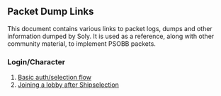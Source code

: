 ## Packet Dump Links

This document contains various links to packet logs, dumps and other information dumped by Soly. It is used as a reference, along with other community material, to implement PSOBB packets.

### Login/Character

1. [Basic auth/selection flow](https://gist.github.com/HelloKitty/7c941fd8a841fb5ac6cf8c530a8d214e)
2. [Joining a lobby after Shipselection](https://gist.github.com/HelloKitty/885507bcb8d69085021a5cacf1ab3164)
